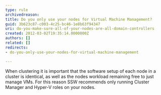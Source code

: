 ```yaml
---
type: rule
archivedreason: 
title: Do you only use your nodes for Virtual Machine Management?
guid: 3b623c87-c003-4c25-bc46-1e8b63f94347
uri: do-you-make-sure-all-of-your-nodes-are-all-domain-controllers
created: 2012-03-02T19:35:14.0000000Z
authors: []
related: []
redirects:
- do-you-only-use-your-nodes-for-virtual-machine-management

---
```


When clustering it is important that the software setup of each node in a cluster is identical, as well as the nodes workload remaining free to just manage VMs. For this reason SSW recommends only running Cluster Manager and Hyper-V roles on your nodes.

<!--endintro-->

